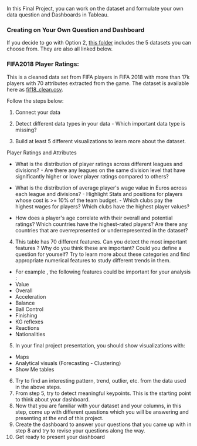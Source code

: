 
In this Final Project, you can work on the dataset and formulate your own data question and Dashboards in Tableau. 
  
### Creating on Your Own Question and Dashboard
If you decide to go with Option 2, [this folder](https://drive.google.com/drive/folders/1A02_9D5_sbLyrjnaDDiOEUvDY5qzKGJt?usp=sharing) includes the 5 datasets you can choose from. They are also all linked below. 


### FIFA2018 Player Ratings: 

This is a cleaned data set from FIFA players in FIFA 2018 with more than 17k players with 70 attributes extracted from the game. The dataset is available here as [fif18_clean.csv](https://drive.google.com/file/d/1HYMmvn4SbzOzGbrLuhUrDp742onIz4aA/view?usp=sharing).

Follow the steps below:

1. Connect your data

2. Detect different data types in your data - Which important data type is missing? 

3. Build at least 5 different visualizations to learn more about the dataset.

Player Ratings and Attributes
- What is the distribution of player ratings across different leagues and divisions? 
      - Are there any leagues on the same division level that have significantly higher or lower player ratings compared to others?

- What is the distribution of average player's wage value in Euros across each league and divisions?
      - Highlight Stats and positions for players whose cost is >= 10% of the team budget.
      - Which clubs pay the highest wages for players? Which clubs have the highest player values?

- How does a player's age correlate with their overall and potential ratings?
Which countries have the highest-rated players? Are there any countries that are overrepresented or underrepresented in the dataset?


4. This table has 70 different features. Can you detect the most important features ? Why do you think these are important? Could you define a question for yourself? Try to learn more about these categories and find appropriate numerical features to study different trends in them. 

  - For example ,  the following features could be important for your analysis :
  - Value
  - Overall
  - Acceleration
  - Balance
  - Ball Control
  - Finishing
  - KG reflexes
  - Reactions
  - Nationalities

5. In your final project presentation, you should show visualizations with:
  - Maps
  - Analytical visuals (Forecasting - Clustering)
  - Show Me tables
6. Try to find an interesting pattern, trend, outlier, etc. from the data used in the above steps.
7. From step 5, try to detect meaningful keypoints. This is the starting point to think about your dashboard. 
8. Now that you are familiar with your dataset and your columns, in this step, come up with different questions which you will be answering and presenting at the end of this project.
9. Create the dashboard to answer your questions that you came up with in step 8 and try to revise your questions along the way.
10. Get ready to present your dashboard 


